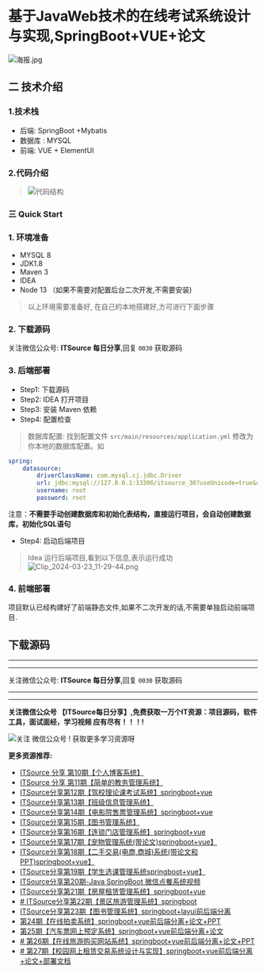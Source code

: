 # 基于JavaWeb技术的在线考试系统设计与实现,SpringBoot+VUE+论文
![海报.jpg](https://itguang.oss-cn-beijing.aliyuncs.com/202403231151376.jpg)
## 二 技术介绍
### 1.技术栈

* 后端:  SpringBoot +Mybatis
* 数据库 : MYSQL
* 前端:  VUE + ElementUI

### 2.代码介绍
> ![代码结构](https://itguang.oss-cn-beijing.aliyuncs.com/202403231133234.png)

### 三 Quick Start

### 1. 环境准备
* MYSQL 8
* JDK1.8
* Maven 3
* IDEA
* Node 13 （如果不需要对配置后台二次开发,不需要安装)

> 以上环境需要准备好, 在自己的本地搭建好,方可进行下面步骤
### 2. 下载源码

关注微信公众号: **ITSource 每日分享**,回复 `0030` 获取源码


### 3. 后端部署

- Step1: 下载源码
- Step2: IDEA 打开项目
- Step3: 安装 Maven 依赖
- Step4: 配置检查
> 数据库配置: 找到配置文件 `src/main/resources/application.yml` 修改为你本地的数据库配置。如
```yml
spring:  
    datasource:  
        driverClassName: com.mysql.cj.jdbc.Driver  
        url: jdbc:mysql://127.0.0.1:13306/itsource_30?useUnicode=true&characterEncoding=utf8&autoReconnect=true&useSSL=false&serverTimezone=UTC&createDatabaseIfNotExist=true  
        username: root  
        password: root
```

注意：**不需要手动创建数据库和初始化表结构，直接运行项目，会自动创建数据库，初始化SQL语句**
- Step4: 启动后端项目
> Idea 运行后端项目,看到以下信息,表示运行成功
> ![Clip_2024-03-23_11-29-44.png](https://itguang.oss-cn-beijing.aliyuncs.com/202403231129908.png)


### 4. 前端部署
项目默认已经构建好了前端静态文件,如果不二次开发的话,不需要单独启动前端项目.

## 下载源码

---
---

关注微信公众号: **ITSource 每日分享**,回复 `0030` 获取源码

---
---

**关注微信公众号 【ITSource每日分享】,免费获取一万个IT资源：项目源码，软件工具，面试面经，学习视频 应有尽有！！！!**

![关注 微信公众号 ! 获取更多学习资源呀](https://itguang.oss-cn-beijing.aliyuncs.com/订阅号.jpeg)

**更多资源推荐:**
- [ITSource 分享 第10期【个人博客系统】](https://mp.weixin.qq.com/s/j5O3oi0Yc28v8ROomyR9_g)
- [ITSource 分享 第11期【简单的教务管理系统】](https://mp.weixin.qq.com/s/5AEgWPW1v0Y5Z77LGoMm1Q)
- [ITSource分享第12期【驾校理论课考试系统】springboot+vue](https://mp.weixin.qq.com/s/YpJXaGC5338ydeLCMBiLtg)
- [ITSource分享第13期【班级信息管理系统】](https://mp.weixin.qq.com/s/7FYxlXoKrb5r-nckcPlAWw)
- [ITSource分享第14期【电影院售票管理系统】springboot+vue](https://mp.weixin.qq.com/s/oRU1VtvB68Z1qJbuGIGrGw)
- [ITSource分享第15期【图书管理系统】](https://mp.weixin.qq.com/s/rgixOXuJyJyZlL8Ny0AE8A)
- [ITSource分享第16期【连锁门店管理系统】springboot+vue](https://mp.weixin.qq.com/s/5aOJ9EHIqcVqtYWdKn3ONw)
- [ITSource分享第17期【宠物管理系统(带论文)springboot+vue】](https://mp.weixin.qq.com/s/S_mDclr4BKOzGZHG6etnoA)
- [ITSource分享第18期【二手交易(电商,商城)系统(带论文和PPT)springboot+vue】](https://mp.weixin.qq.com/s/_LlrbVBq_6nhGp3BY7F38A)
- [ITSource分享第19期【学生选课管理系统springboot+vue】](https://mp.weixin.qq.com/s/b8qTt-XT9SZNzQTKOJQqSw)
- [ITSource分享第20期-Java SpringBoot 微信点餐系统视频](https://mp.weixin.qq.com/s/xqmR6R96yFSZeQOmkCQcmQ)
- [ITSource分享第21期【房屋租赁管理系统】springboot+vue](https://mp.weixin.qq.com/s/7F7EhKv_CG81LEDS1XEJHw)
- [# ITSource分享第22期【景区旅游管理系统】springboot](https://mp.weixin.qq.com/s/ygvHpQeg_frDWD2f1F-R_A)
- [ ITSource分享第23期【图书管理系统】springboot+layui前后端分离](https://mp.weixin.qq.com/s/b1-prJSZdQcEBy0M6JOnDg)
- [第24期【在线拍卖系统】springboot+vue前后端分离+论文+PPT](https://mp.weixin.qq.com/s/VGKHG_ZPER3VA5rTdbXFiQ)
- [第25期【汽车票网上预定系统】springboot+vue前后端分离+论文](https://mp.weixin.qq.com/s/CB6xxXJkvK1GAhAVFUgHZw)
- [# 第26期【在线旅游购买网站系统】springboot+vue前后端分离+论文+PPT](https://mp.weixin.qq.com/s/BfUtXw77GQzXgPQfGyubmg)
- [# 第27期【校园网上租赁交易系统设计与实现】springboot+vue前后端分离+论文+部署文档](https://mp.weixin.qq.com/s/FvWVPlmOkuULLQ9seQHcpQ)